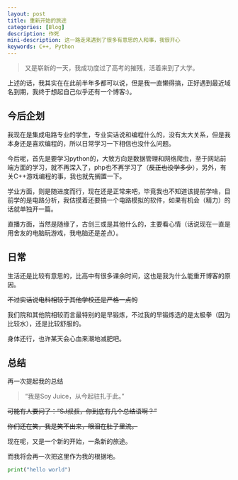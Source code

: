 ```yaml
---
layout: post
title: 重新开始的旅途
categories: [Blog]
description: 作死
mini-description: 这一路走来遇到了很多有意思的人和事，我很开心
keywords: C++, Python
---
```


> 又是崭新的一天，我成功度过了高考的摧残，活着来到了大学。

上述的话，我其实在在此前半年多都可以说，但是我一直懒得搞，正好遇到最近域名到期，我终于想起自己似乎还有一个博客:)。

## 今后企划

我现在是集成电路专业的学生，专业实话说和编程什么的，没有太大关系，但是我本身还是喜欢编程的，所以日常学习一下相信也没什么问题。

今后呢，首先是要学习python的，大致方向是数据管理和网络爬虫，至于网站前端方面的学习，就不再深入了，php也不再学习了（~~反正也没学多少~~），另外，有关C++游戏编程的事，我也就先搁置一下。

学业方面，则是随进度而行，现在还是正常来吧，毕竟我也不知道该提前学啥，目前学的是电路分析，我估摸着还要搞一个电路模拟的软件，如果有机会（精力）的话就单独开一篇。

直播方面，当然是随缘了，古剑三或是其他什么的，主要看心情（话说现在一直是用舍友的电脑玩游戏，我电脑还是差点）。

## 日常

生活还是比较有意思的，比高中有很多课余时间，这也是我为什么能重开博客的原因。

~~不过实话说电科相较于其他学校还是严格一点的~~

我们院和其他院相较而言最特别的是早锻炼，不过我的早锻炼选的是太极拳（因为比较水），还是比较舒服的。

身体还行，也许某天会心血来潮地减肥吧。

## 总结

再一次提起我的总结

> “我是Soy Juice，从今起驻扎于此。”

~~可能有人要问了：“SJ叔叔，你到底有几个总结语啊？”~~

~~你们还在笑，我是笑不出来，眼泪在肚子里流。~~

现在呢，又是一个新的开始，一条新的旅途。

而我将会再一次把这里作为我的根据地。

``` python
print("hello world")
```
